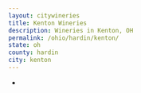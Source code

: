 ```yaml
---
layout: citywineries
title: Kenton Wineries
description: Wineries in Kenton, OH
permalink: /ohio/hardin/kenton/
state: oh
county: hardin
city: kenton
---
```

-
